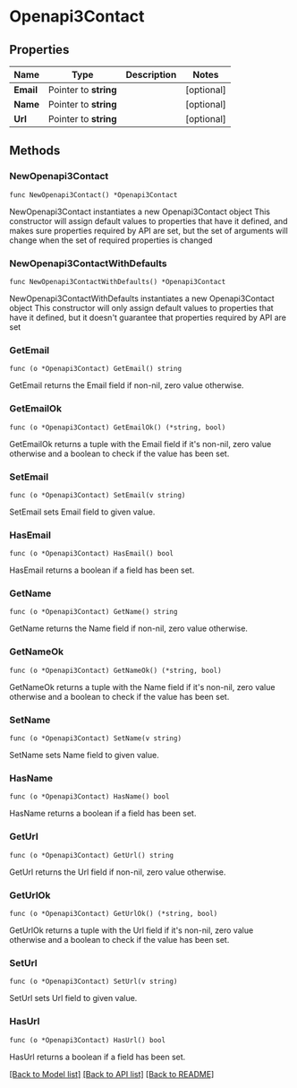 # Openapi3Contact

## Properties

Name | Type | Description | Notes
------------ | ------------- | ------------- | -------------
**Email** | Pointer to **string** |  | [optional] 
**Name** | Pointer to **string** |  | [optional] 
**Url** | Pointer to **string** |  | [optional] 

## Methods

### NewOpenapi3Contact

`func NewOpenapi3Contact() *Openapi3Contact`

NewOpenapi3Contact instantiates a new Openapi3Contact object
This constructor will assign default values to properties that have it defined,
and makes sure properties required by API are set, but the set of arguments
will change when the set of required properties is changed

### NewOpenapi3ContactWithDefaults

`func NewOpenapi3ContactWithDefaults() *Openapi3Contact`

NewOpenapi3ContactWithDefaults instantiates a new Openapi3Contact object
This constructor will only assign default values to properties that have it defined,
but it doesn't guarantee that properties required by API are set

### GetEmail

`func (o *Openapi3Contact) GetEmail() string`

GetEmail returns the Email field if non-nil, zero value otherwise.

### GetEmailOk

`func (o *Openapi3Contact) GetEmailOk() (*string, bool)`

GetEmailOk returns a tuple with the Email field if it's non-nil, zero value otherwise
and a boolean to check if the value has been set.

### SetEmail

`func (o *Openapi3Contact) SetEmail(v string)`

SetEmail sets Email field to given value.

### HasEmail

`func (o *Openapi3Contact) HasEmail() bool`

HasEmail returns a boolean if a field has been set.

### GetName

`func (o *Openapi3Contact) GetName() string`

GetName returns the Name field if non-nil, zero value otherwise.

### GetNameOk

`func (o *Openapi3Contact) GetNameOk() (*string, bool)`

GetNameOk returns a tuple with the Name field if it's non-nil, zero value otherwise
and a boolean to check if the value has been set.

### SetName

`func (o *Openapi3Contact) SetName(v string)`

SetName sets Name field to given value.

### HasName

`func (o *Openapi3Contact) HasName() bool`

HasName returns a boolean if a field has been set.

### GetUrl

`func (o *Openapi3Contact) GetUrl() string`

GetUrl returns the Url field if non-nil, zero value otherwise.

### GetUrlOk

`func (o *Openapi3Contact) GetUrlOk() (*string, bool)`

GetUrlOk returns a tuple with the Url field if it's non-nil, zero value otherwise
and a boolean to check if the value has been set.

### SetUrl

`func (o *Openapi3Contact) SetUrl(v string)`

SetUrl sets Url field to given value.

### HasUrl

`func (o *Openapi3Contact) HasUrl() bool`

HasUrl returns a boolean if a field has been set.


[[Back to Model list]](../README.md#documentation-for-models) [[Back to API list]](../README.md#documentation-for-api-endpoints) [[Back to README]](../README.md)


